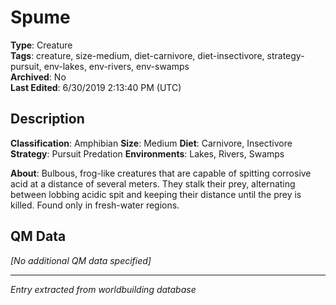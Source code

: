 # Spume

**Type**: Creature  
**Tags**: creature, size-medium, diet-carnivore, diet-insectivore, strategy-pursuit, env-lakes, env-rivers, env-swamps  
**Archived**: No  
**Last Edited**: 6/30/2019 2:13:40 PM (UTC)

## Description
**Classification**:
Amphibian
**Size**:
Medium
**Diet**:
Carnivore, Insectivore
**Strategy**:
Pursuit Predation
**Environments**:
Lakes, Rivers, Swamps

**About**:
Bulbous, frog-like creatures that are capable of spitting corrosive acid at a distance of several meters. They stalk their prey, alternating between lobbing acidic spit and keeping their distance until the prey is killed. Found only in fresh-water regions.

## QM Data
*[No additional QM data specified]*

---
*Entry extracted from worldbuilding database*
